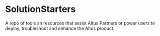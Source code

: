 # SolutionStarters
A repo of tools an resources that assist Altus Partners or power users to deploy, troubleshoot and enhance the Altus product.
